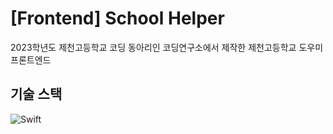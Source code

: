 # [Frontend] School Helper
2023학년도 제천고등학교 코딩 동아리인 코딩연구소에서 제작한 제천고등학교 도우미 프론트엔드

## 기술 스택
![Swift](https://img.shields.io/badge/swift-F54A2A?style=for-the-badge&logo=swift&logoColor=white)
